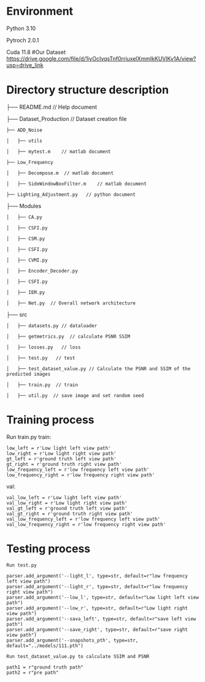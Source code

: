 

# Environment
Python 3.10

Pytroch 2.0.1

Cuda 11.8
#Our Dataset
https://drive.google.com/file/d/1iyOcIvqsTnf0rriuxelXmmIkKUVlKv1A/view?usp=drive_link
# Directory structure description

├── README.md           // Help document
    
├── Dataset_Production    // Dataset creation file
    
    ├── ADD_Noise             
    
    │   ├── utils
    
    │   ├── mytest.m    // matlab document
    
    ├── Low_Frequency             
    
    │   ├── Decompose.m  // matlab document
    
    │   ├── SideWindowBoxFilter.m    // matlab document
    
    ├── Lighting_Adjustment.py   // python document 
    
├── Modules    
    
    │   ├── CA.py
    
    │   ├── CSFI.py
    
    │   ├── CSM.py
    
    │   ├── CSFI.py
    
    │   ├── CVMI.py
  
    │   ├── Encoder_Decoder.py
    
    │   ├── CSFI.py
    
    │   ├── IEM.py
    
    │   ├── Net.py  // Overall network architecture
    
├── src    
    
    │   ├── datasets.py // dataloader
    
    │   ├── getmetrics.py  // calculate PSNR SSIM
    
    │   ├── losses.py   // loss
    
    │   ├── test.py   // test
    
    │   ├── test_dataset_value.py // Calculate the PSNR and SSIM of the predicted images
  
    │   ├── train.py  // train
    
    │   ├── util.py  // save image and set random seed
    
# Training process
Run train.py
train:

    low_left = r'Low light left view path'
    low_right = r'Low light right view path'
    gt_left = r'ground truth left view path'
    gt_right = r'ground truth right view path'
    low_frequency_left = r'low frequency left view path'
    low_frequency_right = r'low frequency right view path'

val:

    val_low_left = r'Low light left view path'
    val_low_right = r'Low light right view path'
    val_gt_left = r'ground truth left view path'
    val_gt_right = r'ground truth right view path'
    val_low_frequency_left = r'low frequency left view path'
    val_low_frequency_right = r'low frequency right view path'
# Testing process
    Run test.py
    
    parser.add_argument('--light_l', type=str, default=r"low frequency left view path")
    parser.add_argument('--light_r', type=str, default=r"low frequency right view path")
    parser.add_argument('--low_l', type=str, default=r"Low light left view path")
    parser.add_argument('--low_r', type=str, default=r"Low light right view path")
    parser.add_argument('--sava_left', type=str, default=r"save left view path")
    parser.add_argument('--save_right', type=str, default=r"save right view path")
    parser.add_argument('--snapshots_pth', type=str, default="../models/111.pth")

    Run test_dataset_value.py to calculate SSIM and PSNR
    
    path1 = r"ground truth path"
    path2 = r"pre path"

